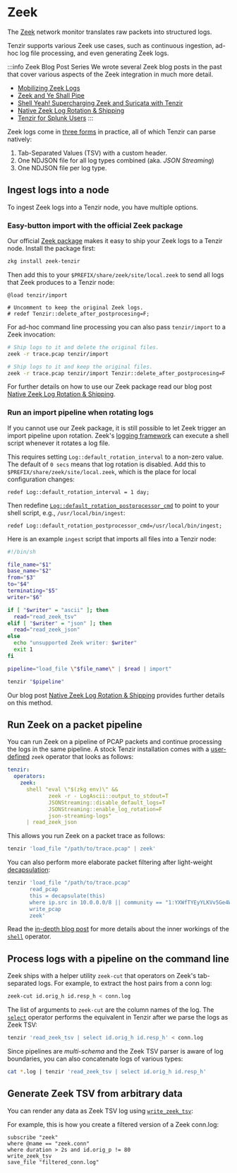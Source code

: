 # Zeek

The [Zeek](https://zeek.org) network monitor translates raw packets into
structured logs.

Tenzir supports various Zeek use cases, such as continuous ingestion, ad-hoc log
file processing, and even generating Zeek logs.

:::info Zeek Blog Post Series
We wrote several Zeek blog posts in the past that cover various aspects of the
Zeek integration in much more detail.
- [Mobilizing Zeek Logs](/blog/mobilizing-zeek-logs)
- [Zeek and Ye Shall Pipe](/blog/zeek-and-ye-shall-pipe)
- [Shell Yeah! Supercharging Zeek and Suricata with Tenzir](/blog/shell-yeah-supercharging-zeek-and-suricata-with-tenzir)
- [Native Zeek Log Rotation & Shipping](/blog/native-zeek-log-rotation-and-shipping)
- [Tenzir for Splunk Users](/blog/tenzir-for-splunk-users)
:::

Zeek logs come in [three forms](/blog/mobilizing-zeek-logs) in practice, all of
which Tenzir can parse natively:

1. Tab-Separated Values (TSV) with a custom header.
2. One NDJSON file for all log types combined (aka. *JSON Streaming*)
3. One NDJSON file per log type.

## Ingest logs into a node

To ingest Zeek logs into a Tenzir node, you have multiple options.

### Easy-button import with the official Zeek package

Our official [Zeek package](https://github.com/tenzir/zeek-tenzir) makes it easy
to ship your Zeek logs to a Tenzir node. Install the package first:

```bash
zkg install zeek-tenzir
```

Then add this to your `$PREFIX/share/zeek/site/local.zeek` to send all logs that
Zeek produces to a Tenzir node:

```zeek
@load tenzir/import

# Uncomment to keep the original Zeek logs.
# redef Tenzir::delete_after_postprocesing=F;
```

For ad-hoc command line processing you can also pass `tenzir/import` to a Zeek
invocation:

```bash
# Ship logs to it and delete the original files.
zeek -r trace.pcap tenzir/import

# Ship logs to it and keep the original files.
zeek -r trace.pcap tenzir/import Tenzir::delete_after_postprocesing=F
```

For further details on how to use our Zeek package read our blog post [Native
Zeek Log Rotation & Shipping](/blog/native-zeek-log-rotation-and-shipping).

### Run an import pipeline when rotating logs

If you cannot use our Zeek package, it is still possible to let Zeek trigger an
import pipeline upon rotation. Zeek's [logging
framework](https://docs.zeek.org/en/master/frameworks/logging.html) can execute
a shell script whenever it rotates a log file.

This requires setting `Log::default_rotation_interval` to a non-zero value. The
default of `0 secs` means that log rotation is disabled. Add this to
`$PREFIX/share/zeek/site/local.zeek`, which is the place for local configuration
changes:

```
redef Log::default_rotation_interval = 1 day;
```

Then redefine
[`Log::default_rotation_postprocessor_cmd`](https://docs.zeek.org/en/master/scripts/base/frameworks/logging/main.zeek.html#id-Log::default_rotation_postprocessor_cmd)
to point to your shell script, e.g., `/usr/local/bin/ingest`:

```
redef Log::default_rotation_postprocessor_cmd=/usr/local/bin/ingest;
```

Here is an example `ingest` script that imports all files into a Tenzir node:

```bash title="ingest"
#!/bin/sh

file_name="$1"
base_name="$2"
from="$3"
to="$4"
terminating="$5"
writer="$6"

if [ "$writer" = "ascii" ]; then
  read="read_zeek_tsv"
elif [ "$writer" = "json" ]; then
  read="read_zeek_json"
else
  echo "unsupported Zeek writer: $writer"
  exit 1
fi

pipeline="load_file \"$file_name\" | $read | import"

tenzir "$pipeline"
```

Our blog post [Native Zeek Log Rotation &
Shipping](/blog/native-zeek-log-rotation-and-shipping) provides further details
on this method.

## Run Zeek on a packet pipeline

You can run Zeek on a pipeline of PCAP packets and continue processing the logs
in the same pipeline. A stock Tenzir installation comes with a
[user-defined](../language/user-defined-operators.md) `zeek` operator that looks
as follows:

```yaml title=tenzir.yaml
tenzir:
  operators:
    zeek:
      shell "eval \"$(zkg env)\" &&
             zeek -r - LogAscii::output_to_stdout=T
             JSONStreaming::disable_default_logs=T
             JSONStreaming::enable_log_rotation=F
             json-streaming-logs"
      | read_zeek_json
```

This allows you run Zeek on a packet trace as follows:

```bash
tenzir 'load_file "/path/to/trace.pcap" | zeek'
```

You can also perform more elaborate packet filtering after light-weight
[decapsulation](../tql2/functions/decapsulate.md):

```bash
tenzir 'load_file "/path/to/trace.pcap"
       read_pcap
       this = decapsulate(this)
       where ip.src in 10.0.0.0/8 || community == "1:YXWfTYEyYLKVv5Ge4WqijUnKTrM="
       write_pcap
       zeek'
```

Read the [in-depth blog
post](/blog/shell-yeah-supercharging-zeek-and-suricata-with-tenzir) for more
details about the inner workings of the [`shell`](../tql2/operators/shell.md)
operator.

## Process logs with a pipeline on the command line

Zeek ships with a helper utility `zeek-cut` that operators on Zeek's
tab-separated logs. For example, to extract the host pairs from a conn log:

```bash
zeek-cut id.orig_h id.resp_h < conn.log
```

The list of arguments to `zeek-cut` are the column names of the log. The
[`select`](../tql2/operators/select.md) operator performs the equivalent in
Tenzir after we parse the logs as Zeek TSV:

```bash
tenzir 'read_zeek_tsv | select id.orig_h id.resp_h' < conn.log
```

Since pipelines are *multi-schema* and the Zeek TSV parser is aware of log
boundaries, you can also concatenate logs of various types:

```bash
cat *.log | tenzir 'read_zeek_tsv | select id.orig_h id.resp_h'
```

## Generate Zeek TSV from arbitrary data

You can render any data as Zeek TSV log using
[`write_zeek_tsv`](../tql2/operators/write_zeek_tsv.md):

For example, this is how you create a filtered version of a Zeek conn.log:

```tql
subscribe "zeek"
where @name == "zeek.conn"
where duration > 2s and id.orig_p != 80
write_zeek_tsv
save_file "filtered_conn.log"
```
